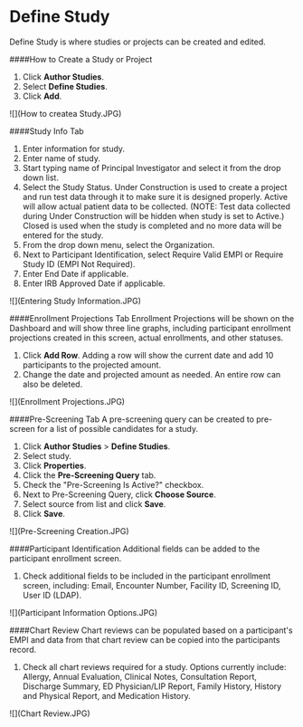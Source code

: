 # Define Study

Define Study is where studies or projects can be created and edited.

####How to Create a Study or Project

1. Click **Author Studies**.
2. Select **Define Studies**.
3. Click **Add**.

![](How to createa Study.JPG)

####Study Info Tab
1. Enter information for study.
2. Enter name of study.
3. Start typing name of Principal Investigator and select it from the drop down list.
4. Select the Study Status. Under Construction is used to create a project and run test data through it to make sure it is designed properly. Active will allow actual patient data to be collected. (NOTE: Test data collected during Under Construction will be hidden when study is set to Active.) Closed is used when the study is completed and no more data will be entered for the study.
5. From the drop down menu, select the Organization.
6. Next to Participant Identification, select Require Valid EMPI or Require Study ID (EMPI Not Required).
7. Enter End Date if applicable.
8. Enter IRB Approved Date if applicable.

![](Entering Study Information.JPG)

####Enrollment Projections Tab
Enrollment Projections will be shown on the Dashboard and will show three line graphs, including participant enrollment projections created in this screen, actual enrollments, and other statuses.
1. Click **Add Row**. Adding a row will show the current date and add 10 participants to the projected amount.
3. Change the date and projected amount as needed. An entire row can also be deleted.

![](Enrollment Projections.JPG)

####Pre-Screening Tab
A pre-screening query can be created to pre-screen for a list of possible candidates for a study.
1. Click **Author Studies** > **Define Studies**.
2. Select study.
3. Click **Properties**.
4. Click the **Pre-Screening Query** tab.
5. Check the "Pre-Screening Is Active?" checkbox.
6. Next to Pre-Screening Query, click **Choose Source**.
7. Select source from list and click **Save**.
8. Click **Save**.

![](Pre-Screening Creation.JPG)

####Participant Identification
Additional fields can be added to the participant enrollment screen.
1. Check additional fields to be included in the participant enrollment screen, including: Email, Encounter Number, Facility ID, Screening ID, User ID (LDAP).

![](Participant Information Options.JPG)

####Chart Review
Chart reviews can be populated based on a participant's EMPI and data from that chart review can be copied into the participants record.
1. Check all chart reviews required for a study. Options currently include: Allergy, Annual Evaluation, Clinical Notes, Consultation Report, Discharge Summary, ED Physician/LIP Report, Family History, History and Physical Report, and Medication History.

![](Chart Review.JPG)



